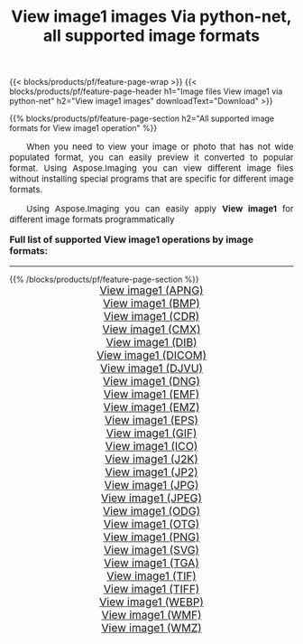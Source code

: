 ﻿---
title: View image1 images Via python-net, all supported image formats 
weight: 3920
url: /ar/python-net/viewer/ 
lang: ar
langdirlevel: 2
locales: zh-hans,ja,it,ru,de,es,fr,nl,id,lt,pl,pt,vi,tr,ko,zh-hant,ar,hi,th,sv,cs,uk,he
description: Using Aspose.Imaging you can easily View image1 images Via python-net
---

{{< blocks/products/pf/feature-page-wrap >}}
{{< blocks/products/pf/feature-page-header h1="Image files View image1 via python-net" h2="View image1 images" downloadText="Download" >}}


{{% blocks/products/pf/feature-page-section  h2="All supported image formats for View image1 operation" %}}
<p align="justify" style="text-indent:2em;font-size:15px;">
When you need to view your image or photo that has not wide populated format, you can easily preview it converted to popular format. Using Aspose.Imaging you can view different image files without installing special programs that are specific for different image formats.
</p>
<p align="justify" style="text-indent:2em;font-size:15px;">
Using Aspose.Imaging you can easily apply <b>View image1</b> for different image formats programmatically
</p>
<h3 style="margin-top:16px;">
Full list of supported View image1 operations by image formats:
</h3>
<hr/>
{{% /blocks/products/pf/feature-page-section %}}
<div class="container-fluid productfamilypage bg-gray">
    <div class="convertypes bg-gray agp-content section">
        <div class="container">
		<div class="row other-converters" style="gap: 10px;font-size: 19px;text-align:center;">
		    <div class='col-md-3 other-converter remove-lp remove-rp'><a href="/imaging/ar/python-net/viewer/apng/" style="padding:15px;">View image1 (APNG)</a></div><div class='col-md-3 other-converter remove-lp remove-rp'><a href="/imaging/ar/python-net/viewer/bmp/" style="padding:15px;">View image1 (BMP)</a></div><div class='col-md-3 other-converter remove-lp remove-rp'><a href="/imaging/ar/python-net/viewer/cdr/" style="padding:15px;">View image1 (CDR)</a></div><div class='col-md-3 other-converter remove-lp remove-rp'><a href="/imaging/ar/python-net/viewer/cmx/" style="padding:15px;">View image1 (CMX)</a></div><div class='col-md-3 other-converter remove-lp remove-rp'><a href="/imaging/ar/python-net/viewer/dib/" style="padding:15px;">View image1 (DIB)</a></div><div class='col-md-3 other-converter remove-lp remove-rp'><a href="/imaging/ar/python-net/viewer/dicom/" style="padding:15px;">View image1 (DICOM)</a></div><div class='col-md-3 other-converter remove-lp remove-rp'><a href="/imaging/ar/python-net/viewer/djvu/" style="padding:15px;">View image1 (DJVU)</a></div><div class='col-md-3 other-converter remove-lp remove-rp'><a href="/imaging/ar/python-net/viewer/dng/" style="padding:15px;">View image1 (DNG)</a></div><div class='col-md-3 other-converter remove-lp remove-rp'><a href="/imaging/ar/python-net/viewer/emf/" style="padding:15px;">View image1 (EMF)</a></div><div class='col-md-3 other-converter remove-lp remove-rp'><a href="/imaging/ar/python-net/viewer/emz/" style="padding:15px;">View image1 (EMZ)</a></div><div class='col-md-3 other-converter remove-lp remove-rp'><a href="/imaging/ar/python-net/viewer/eps/" style="padding:15px;">View image1 (EPS)</a></div><div class='col-md-3 other-converter remove-lp remove-rp'><a href="/imaging/ar/python-net/viewer/gif/" style="padding:15px;">View image1 (GIF)</a></div><div class='col-md-3 other-converter remove-lp remove-rp'><a href="/imaging/ar/python-net/viewer/ico/" style="padding:15px;">View image1 (ICO)</a></div><div class='col-md-3 other-converter remove-lp remove-rp'><a href="/imaging/ar/python-net/viewer/j2k/" style="padding:15px;">View image1 (J2K)</a></div><div class='col-md-3 other-converter remove-lp remove-rp'><a href="/imaging/ar/python-net/viewer/jp2/" style="padding:15px;">View image1 (JP2)</a></div><div class='col-md-3 other-converter remove-lp remove-rp'><a href="/imaging/ar/python-net/viewer/jpg/" style="padding:15px;">View image1 (JPG)</a></div><div class='col-md-3 other-converter remove-lp remove-rp'><a href="/imaging/ar/python-net/viewer/jpeg/" style="padding:15px;">View image1 (JPEG)</a></div><div class='col-md-3 other-converter remove-lp remove-rp'><a href="/imaging/ar/python-net/viewer/odg/" style="padding:15px;">View image1 (ODG)</a></div><div class='col-md-3 other-converter remove-lp remove-rp'><a href="/imaging/ar/python-net/viewer/otg/" style="padding:15px;">View image1 (OTG)</a></div><div class='col-md-3 other-converter remove-lp remove-rp'><a href="/imaging/ar/python-net/viewer/png/" style="padding:15px;">View image1 (PNG)</a></div><div class='col-md-3 other-converter remove-lp remove-rp'><a href="/imaging/ar/python-net/viewer/svg/" style="padding:15px;">View image1 (SVG)</a></div><div class='col-md-3 other-converter remove-lp remove-rp'><a href="/imaging/ar/python-net/viewer/tga/" style="padding:15px;">View image1 (TGA)</a></div><div class='col-md-3 other-converter remove-lp remove-rp'><a href="/imaging/ar/python-net/viewer/tif/" style="padding:15px;">View image1 (TIF)</a></div><div class='col-md-3 other-converter remove-lp remove-rp'><a href="/imaging/ar/python-net/viewer/tiff/" style="padding:15px;">View image1 (TIFF)</a></div><div class='col-md-3 other-converter remove-lp remove-rp'><a href="/imaging/ar/python-net/viewer/webp/" style="padding:15px;">View image1 (WEBP)</a></div><div class='col-md-3 other-converter remove-lp remove-rp'><a href="/imaging/ar/python-net/viewer/wmf/" style="padding:15px;">View image1 (WMF)</a></div><div class='col-md-3 other-converter remove-lp remove-rp'><a href="/imaging/ar/python-net/viewer/wmz/" style="padding:15px;">View image1 (WMZ)</a></div>
                </div>
        </div>
    </div>
</div>
<br/>
